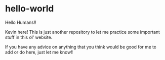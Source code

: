 # hello-world
Hello Humans!!

Kevin here!  This is just another repository to let me practice some important stuff in this ol' website.

If you have any advice on anything that you think would be good for me to add or do here, just let me know!!

